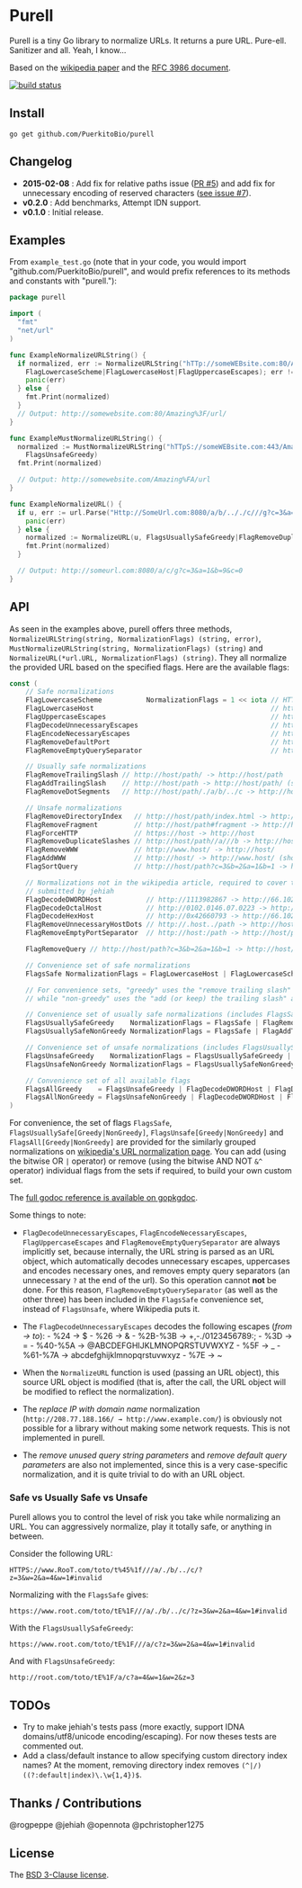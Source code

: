 # Purell

Purell is a tiny Go library to normalize URLs. It returns a pure URL. Pure-ell. Sanitizer and all. Yeah, I know...

Based on the [wikipedia paper][wiki] and the [RFC 3986 document][rfc].

[![build status](https://secure.travis-ci.org/PuerkitoBio/purell.png)](http://travis-ci.org/PuerkitoBio/purell)

## Install

`go get github.com/PuerkitoBio/purell`

## Changelog

*    **2015-02-08** : Add fix for relative paths issue ([PR #5][pr5]) and add fix for unnecessary encoding of reserved characters ([see issue #7][iss7]).
*    **v0.2.0** : Add benchmarks, Attempt IDN support.
*    **v0.1.0** : Initial release.

## Examples

From `example_test.go` (note that in your code, you would import "github.com/PuerkitoBio/purell", and would prefix references to its methods and constants with "purell."):

```go
package purell

import (
  "fmt"
  "net/url"
)

func ExampleNormalizeURLString() {
  if normalized, err := NormalizeURLString("hTTp://someWEBsite.com:80/Amazing%3f/url/",
    FlagLowercaseScheme|FlagLowercaseHost|FlagUppercaseEscapes); err != nil {
    panic(err)
  } else {
    fmt.Print(normalized)
  }
  // Output: http://somewebsite.com:80/Amazing%3F/url/
}

func ExampleMustNormalizeURLString() {
  normalized := MustNormalizeURLString("hTTpS://someWEBsite.com:443/Amazing%fa/url/",
    FlagsUnsafeGreedy)
  fmt.Print(normalized)

  // Output: http://somewebsite.com/Amazing%FA/url
}

func ExampleNormalizeURL() {
  if u, err := url.Parse("Http://SomeUrl.com:8080/a/b/.././c///g?c=3&a=1&b=9&c=0#target"); err != nil {
    panic(err)
  } else {
    normalized := NormalizeURL(u, FlagsUsuallySafeGreedy|FlagRemoveDuplicateSlashes|FlagRemoveFragment)
    fmt.Print(normalized)
  }

  // Output: http://someurl.com:8080/a/c/g?c=3&a=1&b=9&c=0
}
```

## API

As seen in the examples above, purell offers three methods, `NormalizeURLString(string, NormalizationFlags) (string, error)`, `MustNormalizeURLString(string, NormalizationFlags) (string)` and `NormalizeURL(*url.URL, NormalizationFlags) (string)`. They all normalize the provided URL based on the specified flags. Here are the available flags:

```go
const (
	// Safe normalizations
	FlagLowercaseScheme           NormalizationFlags = 1 << iota // HTTP://host -> http://host, applied by default in Go1.1
	FlagLowercaseHost                                            // http://HOST -> http://host
	FlagUppercaseEscapes                                         // http://host/t%ef -> http://host/t%EF
	FlagDecodeUnnecessaryEscapes                                 // http://host/t%41 -> http://host/tA
	FlagEncodeNecessaryEscapes                                   // http://host/!"#$ -> http://host/%21%22#$
	FlagRemoveDefaultPort                                        // http://host:80 -> http://host
	FlagRemoveEmptyQuerySeparator                                // http://host/path? -> http://host/path

	// Usually safe normalizations
	FlagRemoveTrailingSlash // http://host/path/ -> http://host/path
	FlagAddTrailingSlash    // http://host/path -> http://host/path/ (should choose only one of these add/remove trailing slash flags)
	FlagRemoveDotSegments   // http://host/path/./a/b/../c -> http://host/path/a/c

	// Unsafe normalizations
	FlagRemoveDirectoryIndex   // http://host/path/index.html -> http://host/path/
	FlagRemoveFragment         // http://host/path#fragment -> http://host/path
	FlagForceHTTP              // https://host -> http://host
	FlagRemoveDuplicateSlashes // http://host/path//a///b -> http://host/path/a/b
	FlagRemoveWWW              // http://www.host/ -> http://host/
	FlagAddWWW                 // http://host/ -> http://www.host/ (should choose only one of these add/remove WWW flags)
	FlagSortQuery              // http://host/path?c=3&b=2&a=1&b=1 -> http://host/path?a=1&b=1&b=2&c=3

	// Normalizations not in the wikipedia article, required to cover tests cases
	// submitted by jehiah
	FlagDecodeDWORDHost           // http://1113982867 -> http://66.102.7.147
	FlagDecodeOctalHost           // http://0102.0146.07.0223 -> http://66.102.7.147
	FlagDecodeHexHost             // http://0x42660793 -> http://66.102.7.147
	FlagRemoveUnnecessaryHostDots // http://.host../path -> http://host/path
	FlagRemoveEmptyPortSeparator  // http://host:/path -> http://host/path

	FlagRemoveQuery // http://host/path?c=3&b=2&a=1&b=1 -> http://host/path

	// Convenience set of safe normalizations
	FlagsSafe NormalizationFlags = FlagLowercaseHost | FlagLowercaseScheme | FlagUppercaseEscapes | FlagDecodeUnnecessaryEscapes | FlagEncodeNecessaryEscapes | FlagRemoveDefaultPort | FlagRemoveEmptyQuerySeparator

	// For convenience sets, "greedy" uses the "remove trailing slash" and "remove www. prefix" flags,
	// while "non-greedy" uses the "add (or keep) the trailing slash" and "add www. prefix".

	// Convenience set of usually safe normalizations (includes FlagsSafe)
	FlagsUsuallySafeGreedy    NormalizationFlags = FlagsSafe | FlagRemoveTrailingSlash | FlagRemoveDotSegments
	FlagsUsuallySafeNonGreedy NormalizationFlags = FlagsSafe | FlagAddTrailingSlash | FlagRemoveDotSegments

	// Convenience set of unsafe normalizations (includes FlagsUsuallySafe)
	FlagsUnsafeGreedy    NormalizationFlags = FlagsUsuallySafeGreedy | FlagRemoveDirectoryIndex | FlagRemoveFragment | FlagForceHTTP | FlagRemoveDuplicateSlashes | FlagRemoveWWW | FlagSortQuery
	FlagsUnsafeNonGreedy NormalizationFlags = FlagsUsuallySafeNonGreedy | FlagRemoveDirectoryIndex | FlagRemoveFragment | FlagForceHTTP | FlagRemoveDuplicateSlashes | FlagAddWWW | FlagSortQuery

	// Convenience set of all available flags
	FlagsAllGreedy    = FlagsUnsafeGreedy | FlagDecodeDWORDHost | FlagDecodeOctalHost | FlagDecodeHexHost | FlagRemoveUnnecessaryHostDots | FlagRemoveEmptyPortSeparator
	FlagsAllNonGreedy = FlagsUnsafeNonGreedy | FlagDecodeDWORDHost | FlagDecodeOctalHost | FlagDecodeHexHost | FlagRemoveUnnecessaryHostDots | FlagRemoveEmptyPortSeparator
)
```

For convenience, the set of flags `FlagsSafe`, `FlagsUsuallySafe[Greedy|NonGreedy]`, `FlagsUnsafe[Greedy|NonGreedy]` and `FlagsAll[Greedy|NonGreedy]` are provided for the similarly grouped normalizations on [wikipedia's URL normalization page][wiki]. You can add (using the bitwise OR `|` operator) or remove (using the bitwise AND NOT `&^` operator) individual flags from the sets if required, to build your own custom set.

The [full godoc reference is available on gopkgdoc][godoc].

Some things to note:

*    `FlagDecodeUnnecessaryEscapes`, `FlagEncodeNecessaryEscapes`, `FlagUppercaseEscapes` and `FlagRemoveEmptyQuerySeparator` are always implicitly set, because internally, the URL string is parsed as an URL object, which automatically decodes unnecessary escapes, uppercases and encodes necessary ones, and removes empty query separators (an unnecessary `?` at the end of the url). So this operation cannot **not** be done. For this reason, `FlagRemoveEmptyQuerySeparator` (as well as the other three) has been included in the `FlagsSafe` convenience set, instead of `FlagsUnsafe`, where Wikipedia puts it.

*    The `FlagDecodeUnnecessaryEscapes` decodes the following escapes (*from -> to*):
    -    %24 -> $
    -    %26 -> &
    -    %2B-%3B -> +,-./0123456789:;
    -    %3D -> =
    -    %40-%5A -> @ABCDEFGHIJKLMNOPQRSTUVWXYZ
    -    %5F -> _
    -    %61-%7A -> abcdefghijklmnopqrstuvwxyz
    -    %7E -> ~


*    When the `NormalizeURL` function is used (passing an URL object), this source URL object is modified (that is, after the call, the URL object will be modified to reflect the normalization).

*    The *replace IP with domain name* normalization (`http://208.77.188.166/ → http://www.example.com/`) is obviously not possible for a library without making some network requests. This is not implemented in purell.

*    The *remove unused query string parameters* and *remove default query parameters* are also not implemented, since this is a very case-specific normalization, and it is quite trivial to do with an URL object.

### Safe vs Usually Safe vs Unsafe

Purell allows you to control the level of risk you take while normalizing an URL. You can aggressively normalize, play it totally safe, or anything in between.

Consider the following URL:

`HTTPS://www.RooT.com/toto/t%45%1f///a/./b/../c/?z=3&w=2&a=4&w=1#invalid`

Normalizing with the `FlagsSafe` gives:

`https://www.root.com/toto/tE%1F///a/./b/../c/?z=3&w=2&a=4&w=1#invalid`

With the `FlagsUsuallySafeGreedy`:

`https://www.root.com/toto/tE%1F///a/c?z=3&w=2&a=4&w=1#invalid`

And with `FlagsUnsafeGreedy`:

`http://root.com/toto/tE%1F/a/c?a=4&w=1&w=2&z=3`

## TODOs

*    Try to make jehiah's tests pass (more exactly, support IDNA domains/utf8/unicode encoding/escaping). For now theses tests are commented out.
*    Add a class/default instance to allow specifying custom directory index names? At the moment, removing directory index removes `(^|/)((?:default|index)\.\w{1,4})$`.

## Thanks / Contributions

@rogpeppe
@jehiah
@opennota
@pchristopher1275

## License

The [BSD 3-Clause license][bsd].

[bsd]: http://opensource.org/licenses/BSD-3-Clause
[wiki]: http://en.wikipedia.org/wiki/URL_normalization
[rfc]: http://tools.ietf.org/html/rfc3986#section-6
[godoc]: http://go.pkgdoc.org/github.com/PuerkitoBio/purell
[pr5]: https://github.com/PuerkitoBio/purell/pull/5
[iss7]: https://github.com/PuerkitoBio/purell/issues/7
